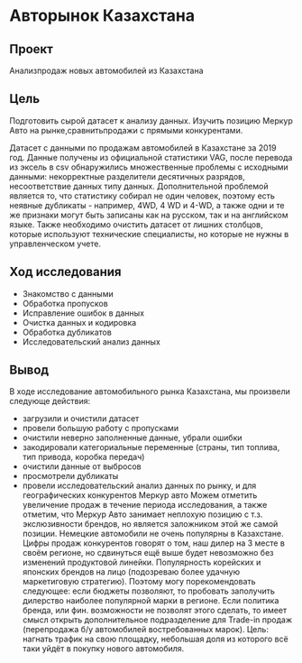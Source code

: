 # Авторынок Казахстана
## Проект
Анализпродаж новых автомобилей из Казахстана
## Цель
Подготовить сырой датасет к анализу данных. Изучить позицию Меркур Авто на рынке,сравнитьпродажи с прямыми конкурентами.

Датасет с данными по продажам автомобилей в Казахстане за 2019 год. Данные получены из официальной статистики VAG, после перевода из эксель в csv обнаружились множественные проблемы с исходными данными: некорректные разделители десятичных разрядов, несоответствие данных типу данных. Дополнительной проблемой является то, что статистику собирал не один человек, поэтому есть неявные дубликаты - например, 4WD, 4 WD и 4-WD, а также одни и те же признаки могут быть записаны как на русском, так и на английском языке. Также необходимо очистить датасет от лишних столбцов, которые используют технические специалисты, но которые не нужны в управленческом учете.

## Ход исследования
- Знакомство с данными
- Обработка пропусков
- Исправление ошибок в данных
- Очистка данных и кодировка
- Обработка дубликатов
- Исследовательский анализ данных
## Вывод
В ходе исследование автомобильного рынка Казахстана, мы произвели следующе действия:
- загрузили и очистили датасет
- провели большую работу с пропусками
- очистили неверно заполненные данные, убрали ошибки
- закодировали категориальные переменные (страны, тип топлива, тип привода, коробка передач)
- очистили данные от выбросов
- просмотрели дубликаты
- провели исследовательский анализ данных по рынку, и для географических конкурентов Меркур авто
Можем отметить увеличение продаж в течение периода исследования, а также отметим, что Меркур Авто занимает неплохую позицию с т.з. экслюзивности брендов, но является заложником этой же самой позиции. Немецкие автомобили не очень популярны в Казахстане. Цифры продаж конкурентов говорят о том, наш дилер на 3 месте в своём регионе, но сдвинуться ещё выше будет невозможно без изменений продуктовой линейки. Популярность корейских и японских брендов на лицо (подозреваю более удачную маркетиговую стратегию). Поэтому могу порекомендовать следующее: если бюджеты позволяют, то пробовать заполучить дилерство наиболее популярной марки в регионе. Если политика бренда, или фин. возможности не позволят этого сделать, то имеет смысл открыть дополнительное подразделение для Trade-in продаж (перепродажа б/у автомобилей востребованных марок). Цель: нагнать трафик на свою площадку, небольшая доля из которого всё таки уйдёт в покупку нового автомобиля.
